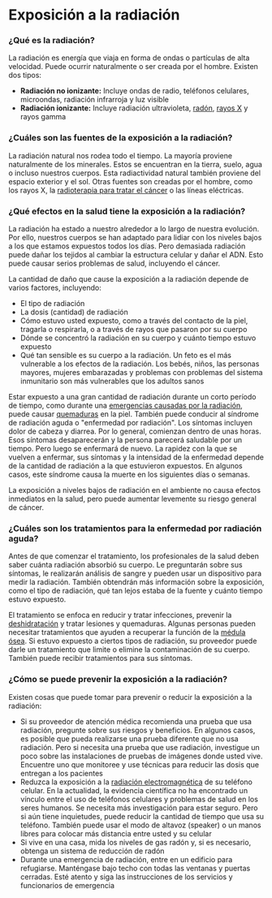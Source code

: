 Exposición a la radiación
=========================


### ¿Qué es la radiación?


La radiación es energía que viaja en forma de ondas o partículas de alta velocidad. Puede ocurrir naturalmente o ser creada por el hombre. Existen dos tipos:


* **Radiación no ionizante:** Incluye ondas de radio, teléfonos celulares, microondas, radiación infrarroja y luz visible
* **Radiación ionizante:** Incluye radiación ultravioleta, [radón](https://medlineplus.gov/spanish/radon.html), [rayos X](https://medlineplus.gov/spanish/xrays.html) y rayos gamma


### ¿Cuáles son las fuentes de la exposición a la radiación?


La radiación natural nos rodea todo el tiempo. La mayoría proviene naturalmente de los minerales. Estos se encuentran en la tierra, suelo, agua o incluso nuestros cuerpos. Esta radiactividad natural también proviene del espacio exterior y el sol. Otras fuentes son creadas por el hombre, como los rayos X, la [radioterapia para tratar el cáncer](https://medlineplus.gov/spanish/radiationtherapy.html) o las líneas eléctricas.


### ¿Qué efectos en la salud tiene la exposición a la radiación?


La radiación ha estado a nuestro alrededor a lo largo de nuestra evolución. Por ello, nuestros cuerpos se han adaptado para lidiar con los niveles bajos a los que estamos expuestos todos los días. Pero demasiada radiación puede dañar los tejidos al cambiar la estructura celular y dañar el ADN. Esto puede causar serios problemas de salud, incluyendo el cáncer.


La cantidad de daño que cause la exposición a la radiación depende de varios factores, incluyendo:


* El tipo de radiación
* La dosis (cantidad) de radiación
* Cómo estuvo usted expuesto, como a través del contacto de la piel, tragarla o respirarla, o a través de rayos que pasaron por su cuerpo
* Dónde se concentró la radiación en su cuerpo y cuánto tiempo estuvo expuesto
* Qué tan sensible es su cuerpo a la radiación. Un feto es el más vulnerable a los efectos de la radiación. Los bebés, niños, las personas mayores, mujeres embarazadas y problemas con problemas del sistema inmunitario son más vulnerables que los adultos sanos


Estar expuesto a una gran cantidad de radiación durante un corto período de tiempo, como durante una [emergencias causadas por la radiación](https://medlineplus.gov/spanish/radiationemergencies.html), puede causar [quemaduras](https://medlineplus.gov/spanish/burns.html) en la piel. También puede conducir al síndrome de radiación aguda o "enfermedad por radiación". Los síntomas incluyen dolor de cabeza y diarrea. Por lo general, comienzan dentro de unas horas. Esos síntomas desaparecerán y la persona parecerá saludable por un tiempo. Pero luego se enfermará de nuevo. La rapidez con la que se vuelven a enfermar, sus síntomas y la intensidad de la enfermedad depende de la cantidad de radiación a la que estuvieron expuestos. En algunos casos, este síndrome causa la muerte en los siguientes días o semanas.


La exposición a niveles bajos de radiación en el ambiente no causa efectos inmediatos en la salud, pero puede aumentar levemente su riesgo general de cáncer.


### ¿Cuáles son los tratamientos para la enfermedad por radiación aguda?


Antes de que comenzar el tratamiento, los profesionales de la salud deben saber cuánta radiación absorbió su cuerpo. Le preguntarán sobre sus síntomas, le realizarán análisis de sangre y pueden usar un dispositivo para medir la radiación. También obtendrán más información sobre la exposición, como el tipo de radiación, qué tan lejos estaba de la fuente y cuánto tiempo estuvo expuesto.


El tratamiento se enfoca en reducir y tratar infecciones, prevenir la [deshidratación](https://medlineplus.gov/spanish/dehydration.html) y tratar lesiones y quemaduras. Algunas personas pueden necesitar tratamientos que ayuden a recuperar la función de la [médula ósea](https://medlineplus.gov/spanish/bonemarrowdiseases.html). Si estuvo expuesto a ciertos tipos de radiación, su proveedor puede darle un tratamiento que limite o elimine la contaminación de su cuerpo. También puede recibir tratamientos para sus síntomas.


### ¿Cómo se puede prevenir la exposición a la radiación?


Existen cosas que puede tomar para prevenir o reducir la exposición a la radiación:


* Si su proveedor de atención médica recomienda una prueba que usa radiación, pregunte sobre sus riesgos y beneficios. En algunos casos, es posible que pueda realizarse una prueba diferente que no usa radiación. Pero si necesita una prueba que use radiación, investigue un poco sobre las instalaciones de pruebas de imágenes donde usted vive. Encuentre uno que monitoree y use técnicas para reducir las dosis que entregan a los pacientes
* Reduzca la exposición a la [radiación electromagnética](https://medlineplus.gov/spanish/electromagneticfields.html) de su teléfono celular. En la actualidad, la evidencia científica no ha encontrado un vínculo entre el uso de teléfonos celulares y problemas de salud en los seres humanos. Se necesita más investigación para estar seguro. Pero si aún tiene inquietudes, puede reducir la cantidad de tiempo que usa su teléfono. También puede usar el modo de altavoz (speaker) o un manos libres para colocar más distancia entre usted y su celular
* Si vive en una casa, mida los niveles de gas radón y, si es necesario, obtenga un sistema de reducción de radón
* Durante una emergencia de radiación, entre en un edificio para refugiarse. Manténgase bajo techo con todas las ventanas y puertas cerradas. Esté atento y siga las instrucciones de los servicios y funcionarios de emergencia
